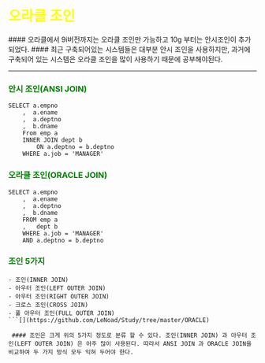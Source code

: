 <h1><span style="color:yellow">오라클 조인</span></h1>
#### 오라클에서 9i버전까지는 오라클 조인만 가능하고 10g 부터는 안시조인이 추가되었다.
#### 최근 구축되어있는 시스템들은 대부분 안시 조인을 사용하지만, 과거에 구축되어 있는 시스템은 오라클 조인을 많이 사용하기 때문에 공부해야된다.

----
<h3><span style="color:green">안시 조인(ANSI JOIN)</span></h3>

```
SELECT a.empno
    ,  a.ename
    ,  a.deptno
    ,  b.dname
    From emp a
    INNER JOIN dept b
        ON a.deptno = b.deptno
    WHERE a.job = 'MANAGER'
```

<h3><span style="color:green">오라클 조인(ORACLE JOIN)</span></h3>

```
SELECT a.empno
    ,  a.ename
    ,  a.deptno
    ,  b.dname
    FROM emp a
    ,   dept b
    WHERE a.job = 'MANAGER'
    AND a.deptno = b.deptno
```
<h3><span style="color:green">조인 5가지</span></h3>

```
- 조인(INNER JOIN)
- 아우터 조인(LEFT OUTER JOIN)
- 아우터 조인(RIGHT OUTER JOIN)
- 크로스 조인(CROSS JOIN)
- 풀 아우터 조인(FULL OUTER JOIN)
```[](https://github.com/LeNoad/Study/tree/master/ORACLE)

 #### 조인은 크게 위의 5가지 정도로 분류 할 수 있다. 조인(INNER JOIN) 과 아우터 조인(LEFT OUTER JOIN) 은 아주 많이 사용된다. 따라서 ANSI JOIN 과 ORACLE JOIN을 비교하여 두 가지 방식 모두 익혀 두어야 한다.